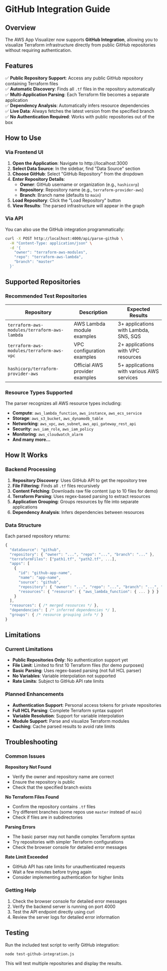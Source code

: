 # GitHub Integration Guide

## Overview

The AWS App Visualizer now supports **GitHub Integration**, allowing you to visualize Terraform infrastructure directly from public GitHub repositories without requiring authentication.

## Features

✅ **Public Repository Support**: Access any public GitHub repository containing Terraform files  
✅ **Automatic Discovery**: Finds all `.tf` files in the repository automatically  
✅ **Multi-Application Parsing**: Each Terraform file becomes a separate application  
✅ **Dependency Analysis**: Automatically infers resource dependencies  
✅ **Live Data**: Always fetches the latest version from the specified branch  
✅ **No Authentication Required**: Works with public repositories out of the box  

## How to Use

### Via Frontend UI

1. **Open the Application**: Navigate to http://localhost:3000
2. **Select Data Source**: In the sidebar, find "Data Source" section
3. **Choose GitHub**: Select "GitHub Repository" from the dropdown
4. **Enter Repository Details**:
   - **Owner**: GitHub username or organization (e.g., `hashicorp`)
   - **Repository**: Repository name (e.g., `terraform-provider-aws`)
   - **Branch**: Branch name (defaults to `main`)
5. **Load Repository**: Click the "Load Repository" button
6. **View Results**: The parsed infrastructure will appear in the graph

### Via API

You can also use the GitHub integration programmatically:

```bash
curl -X POST http://localhost:4000/api/parse-github \
  -H "Content-Type: application/json" \
  -d '{
    "owner": "terraform-aws-modules",
    "repo": "terraform-aws-lambda", 
    "branch": "master"
  }'
```

## Supported Repositories

### Recommended Test Repositories

| Repository | Description | Expected Results |
|------------|-------------|------------------|
| `terraform-aws-modules/terraform-aws-lambda` | AWS Lambda module examples | 3+ applications with Lambda, SNS, SQS |
| `terraform-aws-modules/terraform-aws-vpc` | VPC configuration examples | 2+ applications with VPC resources |
| `hashicorp/terraform-provider-aws` | Official AWS provider examples | 5+ applications with various AWS services |

### Resource Types Supported

The parser recognizes all AWS resource types including:
- **Compute**: `aws_lambda_function`, `aws_instance`, `aws_ecs_service`
- **Storage**: `aws_s3_bucket`, `aws_dynamodb_table`
- **Networking**: `aws_vpc`, `aws_subnet`, `aws_api_gateway_rest_api`
- **Security**: `aws_iam_role`, `aws_iam_policy`
- **Monitoring**: `aws_cloudwatch_alarm`
- **And many more...**

## How It Works

### Backend Processing

1. **Repository Discovery**: Uses GitHub API to get the repository tree
2. **File Filtering**: Finds all `.tf` files recursively
3. **Content Fetching**: Downloads raw file content (up to 10 files for demo)
4. **Terraform Parsing**: Uses regex-based parsing to extract resources
5. **Application Grouping**: Groups resources by file into separate applications
6. **Dependency Analysis**: Infers dependencies between resources

### Data Structure

Each parsed repository returns:
```javascript
{
  "dataSource": "github",
  "repository": { "owner": "...", "repo": "...", "branch": "..." },
  "terraformFiles": ["path1.tf", "path2.tf", ...],
  "apps": [
    {
      "id": "github-app-name",
      "name": "app-name", 
      "source": "github",
      "repository": { "owner": "...", "repo": "...", "branch": "...", "path": "..." },
      "resources": { "resource": { "aws_lambda_function": { ... } } }
    }
  ],
  "resources": { /* merged resources */ },
  "dependencies": [ /* inferred dependencies */ ],
  "groups": { /* resource grouping info */ }
}
```

## Limitations

### Current Limitations

- **Public Repositories Only**: No authentication support yet
- **File Limit**: Limited to first 10 Terraform files (for demo purposes)
- **Basic Parsing**: Uses regex-based parsing (not full HCL parser)
- **No Variables**: Variable interpolation not supported
- **Rate Limits**: Subject to GitHub API rate limits

### Planned Enhancements

- **Authentication Support**: Personal access tokens for private repositories
- **Full HCL Parsing**: Complete Terraform syntax support
- **Variable Resolution**: Support for variable interpolation
- **Module Support**: Parse and visualize Terraform modules
- **Caching**: Cache parsed results to avoid rate limits

## Troubleshooting

### Common Issues

**Repository Not Found**
- Verify the owner and repository name are correct
- Ensure the repository is public
- Check that the specified branch exists

**No Terraform Files Found**
- Confirm the repository contains `.tf` files
- Try different branches (some repos use `master` instead of `main`)
- Check if files are in subdirectories

**Parsing Errors**
- The basic parser may not handle complex Terraform syntax
- Try repositories with simpler Terraform configurations
- Check the browser console for detailed error messages

**Rate Limit Exceeded**
- GitHub API has rate limits for unauthenticated requests
- Wait a few minutes before trying again
- Consider implementing authentication for higher limits

### Getting Help

1. Check the browser console for detailed error messages
2. Verify the backend server is running on port 4000
3. Test the API endpoint directly using curl
4. Review the server logs for detailed error information

## Testing

Run the included test script to verify GitHub integration:

```bash
node test-github-integration.js
```

This will test multiple repositories and display the results.